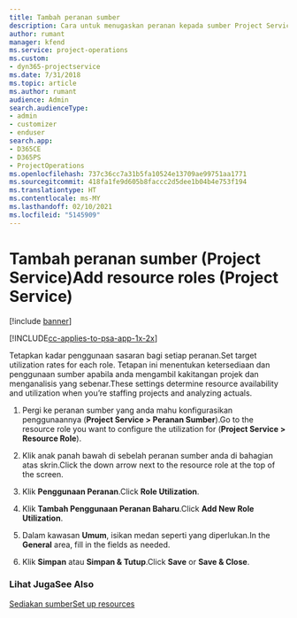 ```yaml
---
title: Tambah peranan sumber
description: Cara untuk menugaskan peranan kepada sumber Project Service
author: rumant
manager: kfend
ms.service: project-operations
ms.custom:
- dyn365-projectservice
ms.date: 7/31/2018
ms.topic: article
ms.author: rumant
audience: Admin
search.audienceType:
- admin
- customizer
- enduser
search.app:
- D365CE
- D365PS
- ProjectOperations
ms.openlocfilehash: 737c36cc7a31b5fa10524e13709ae99751aa1771
ms.sourcegitcommit: 418fa1fe9d605b8faccc2d5dee1b04b4e753f194
ms.translationtype: HT
ms.contentlocale: ms-MY
ms.lasthandoff: 02/10/2021
ms.locfileid: "5145909"
---
```

# <a name="add-resource-roles-project-service"></a><span data-ttu-id="50bd1-103">Tambah peranan sumber (Project Service)</span><span class="sxs-lookup"><span data-stu-id="50bd1-103">Add resource roles (Project Service)</span></span>

[!include [banner](../includes/psa-now-project-operations.md)]

[!INCLUDE[cc-applies-to-psa-app-1x-2x](../includes/cc-applies-to-psa-app-1x-2x.md)]

<span data-ttu-id="50bd1-104">Tetapkan kadar penggunaan sasaran bagi setiap peranan.</span><span class="sxs-lookup"><span data-stu-id="50bd1-104">Set target utilization rates for each role.</span></span> <span data-ttu-id="50bd1-105">Tetapan ini menentukan ketersediaan dan penggunaan sumber apabila anda mengambil kakitangan projek dan menganalisis yang sebenar.</span><span class="sxs-lookup"><span data-stu-id="50bd1-105">These settings determine resource availability and utilization when you’re staffing projects and analyzing actuals.</span></span>  
  
1.  <span data-ttu-id="50bd1-106">Pergi ke peranan sumber yang anda mahu konfigurasikan penggunaannya (**Project Service > Peranan Sumber**).</span><span class="sxs-lookup"><span data-stu-id="50bd1-106">Go to the resource role you want to configure the utilization for (**Project Service > Resource Role**).</span></span>  
  
2.  <span data-ttu-id="50bd1-107">Klik anak panah bawah di sebelah peranan sumber anda di bahagian atas skrin.</span><span class="sxs-lookup"><span data-stu-id="50bd1-107">Click the down arrow next to the resource role at the top of the screen.</span></span>  
  
3.  <span data-ttu-id="50bd1-108">Klik **Penggunaan Peranan**.</span><span class="sxs-lookup"><span data-stu-id="50bd1-108">Click **Role Utilization**.</span></span>  
  
4.  <span data-ttu-id="50bd1-109">Klik **Tambah Penggunaan Peranan Baharu**.</span><span class="sxs-lookup"><span data-stu-id="50bd1-109">Click **Add New Role Utilization**.</span></span>  
  
5.  <span data-ttu-id="50bd1-110">Dalam kawasan **Umum**, isikan medan seperti yang diperlukan.</span><span class="sxs-lookup"><span data-stu-id="50bd1-110">In the **General** area, fill in the fields as needed.</span></span>  
  
6.  <span data-ttu-id="50bd1-111">Klik **Simpan** atau **Simpan & Tutup**.</span><span class="sxs-lookup"><span data-stu-id="50bd1-111">Click **Save** or **Save & Close**.</span></span>  
  
### <a name="see-also"></a><span data-ttu-id="50bd1-112">Lihat Juga</span><span class="sxs-lookup"><span data-stu-id="50bd1-112">See Also</span></span>  
 [<span data-ttu-id="50bd1-113">Sediakan sumber</span><span class="sxs-lookup"><span data-stu-id="50bd1-113">Set up resources</span></span>](../psa/set-up-resources.md)
